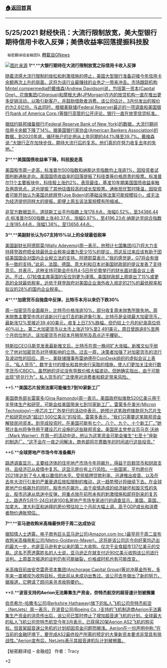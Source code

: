 ###  [:house:返回首頁](https://github.com/ourhimalayas/txt)
---

## 5/25/2021 财经快讯：大流行限制放宽，美大型银行期待信用卡收入反弹；美债收益率回落提振科技股
` 秘密翻译组金融团队` [轉載自GNews](https://gnews.org/zh-hans/1271299/)

![]()![](https://gnews-media-offload.s3.amazonaws.com/wp-content/uploads/2021/05/25065702/pic1.jpg)[图片来源](https://www.cls.cn/index)
**1****.****大银行期待在大流行限制放宽之际信用卡收入反弹**

[随着流感大流行限制的放松和刺激措施的停止，美国大型银行准备迎接今年信用卡余额再次上升的局面，这将为该行业最赚钱的业务之一带来冲击。市场跟踪机构Mintel compermedia的戴维森(Andrew Davidson)说，包括第一资本(Capital One)、花旗集团(Citigroup)和摩根大通(JPMorgan)在内的放贷机构一直在推出更多促销活动，以吸引新客户，并鼓励借款者消费。该公司估计，3月份发出的报价约为2.6亿份。与此同时，根据美联储(Federal Reserve)最近的一项调查和美国银行(bank of America Corp.)等银行高管的公开评论，银行一直在放宽信贷标准。](https://www.newsmax.com/finance/streettalk/banks-credit-card-pandemic/2021/05/24/id/1022489/)

[据纽约联邦储备银行(Federal Reserve Bank of New York)的数据，大流行期间信用卡余额下降了14%。据美国银行家协会(American Bankers Association)的数据，到2020年底，循环账户的比例从上年同期的44.1%降至39.7%。戴维森说:“大银行正在加快步伐，期待大流行后的复苏。他们真的在努力收复去年的失地。”](https://www.newsmax.com/finance/streettalk/banks-credit-card-pandemic/2021/05/24/id/1022489/)

**2****.****美国国债收益率下降，科技股走高**

[美国股市周一走高，标准普尔500指数和纳斯达克指数均上涨逾1%，因投资者试图判断通胀走向，美国国债收益率的回落提振了科技类等价格昂贵的股票。标准普尔11个主要板块中，科技股上涨约2%，表现最佳，基准10年期美国国债收益率触及两周低点，这也提振了其他估值较高的成长型股票。通胀担忧暂时降温，因投资者可能开始认为美国总统拜登(Joe Biden)的基础设施法案可能规模较小，或无法为经济提供同样大的提振，即便上周五该法案规模有所缩减。](https://www.oann.com/wall-st-climbs-on-boost-from-tech-stocks/)

[非官方数据显示，道琼斯工业平均指数上涨178.6点，涨幅0.52%，至34386.44点;标准普尔500指数上涨40.37点，涨幅0.97%，至4196.23点;纳斯达克综合指数上涨185.44点，涨幅1.38%，至13656.44点。](https://www.oann.com/wall-st-climbs-on-boost-from-tech-stocks/)

**3****.****美副财长认为G7支持15%以上的全球最低税率**

[美国副财长阿德耶莫(Wally Adeyemo)周一表示，他预计七国集团(G7)将大力支持拜登政府把全球最低企业税率设置为至少15%的提议，而这反过来应该有助于团结美国国会对国内企业税立法的支持。阿德耶莫表示，”我的感觉是，G7将会有很多一致的支持。”此前，法国、德国、意大利和日本对美国财政部的提议发表了支持意见。并表示，这种支持可能会在6月4-5日在伦敦举行的财长面对面会议上表达。不过，G7轮值主席英国的反应则更为谨慎。美国财政部上周提出了15%或更高的全球最低税率，远低于拜登政府对美国企业海外收入规定的21%的最低税率和拟议的28%的国内企业税率。](https://www.oann.com/deputy-u-s-treasury-chief-sees-g7-support-for-15-plus-global-minimum-tax/)

**4****.****加密货币自抛盘中反弹，比特币本月以来仍下跌30%**

[周一加密货币全面飙升，比特币价格涨逾10%，部分收复周末抛售所致失地。周末抛售主要受中共对该新兴行业打击的新迹象引发。比特币是全球最大加密货币，最新涨12%至接近39,400美元，收复上日7.5%跌幅，但仍较上个月的纪录高位低40%以上。第二大加密货币以太币上涨近19%至2,491美元，周日曾跌逾8%至两个月低位附近。该加密货币也较本月稍早所及高点近乎腰斩。](https://www.reuters.com/article/crypto-currency/update-6-cryptocurrencies-bounce-back-from-sunday-sell-off-bitcoin-still-down-30-in-may-idUSL2N2NB1QP)

[特斯拉CEO马斯克发表最新推文后，比特币在周一晚间扩大涨幅。新推文似乎弱化了他对加密货币对环境影响的立场。过去一周，决策者加强了对加密货币的流行及波动性的回应。周一，美联储理事布雷纳德在CoinDesk组织的虚拟会议上表示，“私人货币”、数字支付的增长和其他央行采取的措施，使人们更加关注央行数字货币(CBDC)。虽然她的评论没有导致价格大幅波动，但她确实指出，由于可能出现“挤兑行为”，私人货币的广泛使用对消费者和稳定带来风险。](https://www.reuters.com/article/crypto-currency/update-6-cryptocurrencies-bounce-back-from-sunday-sell-off-bitcoin-still-down-30-in-may-idUSL2N2NB1QP)

**5.****美国芯片投资法案可能催生7到10家新工厂**

[美国商务部长雷蒙多(Gina Raimondo)周一表示，美国政府拟拨款520亿美元用于半导体生产和研究，可能会给美国带来七到10家新工厂。雷蒙多在美光(Micron Technology)一座芯片工厂外举行的活动中表示，她预计这笔政府拨款将为芯片生产和研究创造“超过1,500亿美元”的投资。雷蒙多表示，“我们只需要这笔联邦资金解锁民间资本。到完成投资时，在美国可能有七个、八个、九个、十个新工厂。”她预计各州将争夺用于建设芯片设施的这些联邦资金。美国民主党参议员马克·沃纳（Mark Warner）在周一的活动中说，他认为这笔资金可能会催生“七至十”座新的制造厂。“这不会在一夜之间解决，商务部将花费数年的时间进行这些投资。”](https://www.reuters.com/technology/us-chip-funding-could-result-seven-10-new-factories-officials-2021-05-24/)

**6.****全球房地产市场今年准备飙升**

[路透调查显示，主要经济体的住宅地产市场今年将飙升，得益于巨额货币和财政支持，且经济已从疫情中复苏。这显示房价有上行风险。一些国家，平均房价在2021年达到了令人难以置信的水平。受低抵押贷款利率、迅速推出疫苗、以及在去年大流行引发的严重衰退后放松限制的推动，这一趋势预计将继续下去。在全球房地产价格飙升的同时，股市也在飙升，由于疫情造成的经济破坏和毁灭性的失业，股市迅速从低迷中反弹，将重点放在前所未有的刺激措施和即将到来的复苏上。路透在5月11-24日对逾100名房地产市场专家进行的调查显示，美国、英国、加拿大、澳大利亚和迪拜的房价预估较三个月前大幅上调，高于GDP成长和消费者物价通胀预估。](https://www.reuters.com/business/global-property-markets-ready-soar-this-year-2021-05-25/)

**7****.****亚马逊收购米高梅最快将于周二达成协议**

[据知情人士透露，电子商务巨头亚马逊公司(Amazon.com Inc.)最早将于周二宣布收购米高梅电影公司(Metro-Goldwyn-Mayer)，这将是该公司迄今向好莱坞迈出的最大一步，也是亚马逊有史以来的第二大收购，仅次于全食超市137亿美元的交易。这名不愿透露姓名的人士说，亚马逊正在就支付近90亿美元收购该公司进行谈判。上周首次报道的谈判仍有可能破裂，价格或时机也有可能改变。](https://www.newsmax.com/newsfront/business-cons-consd-cos/2021/05/24/id/1022567/)

[米高梅目前由安克雷奇资本集团(Anchorage Capital Group)等对冲基金所有，多年来一直被视为收购目标，但此前从未成功出售过。该公司去年做出了新的努力，据报道，它聘请了顾问来寻求收购要约。](https://www.newsmax.com/newsfront/business-cons-consd-cos/2021/05/24/id/1022567/)

**8.****波音支持的Aerion无法筹集生产资金，奈特杰航空的超音速计划被搁置**

[伯克希尔-哈撒韦公司(Berkshire Hathaway)旗下的私人飞机公司奈特杰航空（NetJets）周一表示，在波音公司(Boeing Co .)支持的飞机制造商Aerion无法筹集生产资金的消息传出后，该公司已暂时停止了增加超音速飞机的计划。全球最大的私人飞机公司奈特杰航空今年3月表示，已获得20架Aerion AS2飞机的购买权。但首架超音速公务机的计划却因资金问题而搁浅。Aerion在一份声明中称:“在当前的金融环境下，要完成AS2最终投产所需的预定的大量新资本要求非常具有挑战性。”Aerion宣布后，NetJets表示其超音速机队计划被搁置。](https://www.reuters.com/business/aerospace-defense/netjets-supersonic-plans-delayed-boeing-backed-aerion-falters-2021-05-25/)

【秘密翻译组 – 金融组】
作者：Tracy

+2
